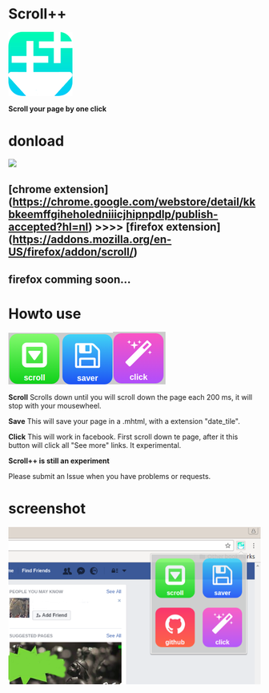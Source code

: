 # Scroll++

![](icon-128.png)


**Scroll your page by one click**


# donload
![](http://www.omgchrome.com/wp-content/uploads/2015/08/firefox-chrome-extensions.jpg)

## [chrome extension] (https://chrome.google.com/webstore/detail/kkbkeemffgiheholedniiicjhipnpdlp/publish-accepted?hl=nl)   >>>>   [firefox extension] (https://addons.mozilla.org/en-US/firefox/addon/scroll/)

## firefox comming soon...



# Howto use
![](scroll.png)![](save.png)![](click.png) 


**Scroll**
Scrolls down until you will scroll down the page each 200 ms, it will stop with your mousewheel.


**Save**
This will save your page in a .mhtml, with a extension "date_tile".

**Click**
This will work in facebook. First scroll down te page, after it this button will click all "See more" links. It experimental.


**Scroll++ is still an experiment** 

Please submit an Issue when you have problems or requests.

# screenshot

![](screenshot.png)
